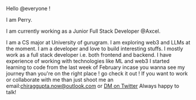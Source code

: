 Hello @everyone !

I am Perry.

I am currently working as a Junior Full Stack Developer @Axcel.

I am a CS major  at University of gurugram.
I am exploring web3 and LLMs at the moment.
I am a developer and love to build interesting stuffs.
I mostly work as a full stack developer i.e. both frontend and backend.
I have experience of working with technologies like ML and web3
I started learning to code from the last week of February incase you wanna see my journey than you're on the right place ! go check it out !
If you want to work or collaborate with me than just shoot me an email:chiraggupta.now@outlook.com or [DM on Twitter](https://x.com/PPlatypussss) Always happy to talk!
